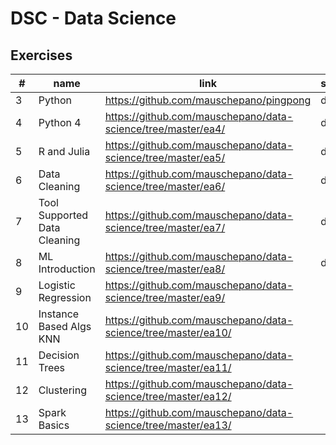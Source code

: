 # DSC - Data Science

## Exercises

| \# | name        | link                                          | state       |
|----|-------------|-----------------------------------------------|-------------|
| 3  | Python      | https://github.com/mauschepano/pingpong       | done        |
| 4  | Python 4    | https://github.com/mauschepano/data-science/tree/master/ea4/ | done |
| 5  | R and Julia | https://github.com/mauschepano/data-science/tree/master/ea5/ | done |
| 6  | Data Cleaning | https://github.com/mauschepano/data-science/tree/master/ea6/ | done |
| 7  | Tool Supported Data Cleaning| https://github.com/mauschepano/data-science/tree/master/ea7/ | done |
| 8  | ML Introduction | https://github.com/mauschepano/data-science/tree/master/ea8/ | done |
| 9  | Logistic Regression | https://github.com/mauschepano/data-science/tree/master/ea9/ | |
| 10 | Instance Based Algs KNN | https://github.com/mauschepano/data-science/tree/master/ea10/ |
| 11 | Decision Trees | https://github.com/mauschepano/data-science/tree/master/ea11/ | |
| 12 | Clustering | https://github.com/mauschepano/data-science/tree/master/ea12/ | |
| 13 | Spark Basics | https://github.com/mauschepano/data-science/tree/master/ea13/ | |
